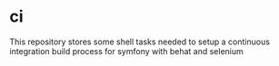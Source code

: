 # ci

This repository stores some shell tasks needed to setup a continuous integration build process for symfony with behat and selenium